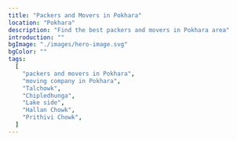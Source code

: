 ```yaml
---
title: "Packers and Movers in Pokhara"
location: "Pokhara"
description: "Find the best packers and movers in Pokhara area"
introduction: ""
bgImage: "./images/hero-image.svg"
bgColor: ""
tags:
  [
    "packers and movers in Pokhara",
    "moving company in Pokhara",
    "Talchowk",
    "Chipledhunga",
    "Lake side",
    "Hallan Chowk",
    "Prithivi Chowk",
  ]
---
```

